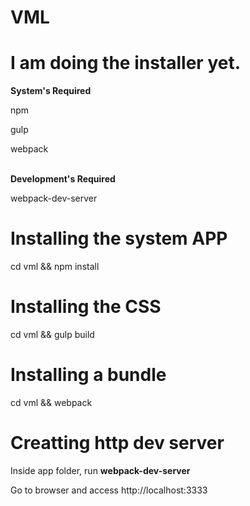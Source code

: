 # VML

# I am doing the installer yet.

<b>System's Required</b>
<p>npm</p>
<p>gulp</p>
<p>webpack</p>
<br>
<b>Development's Required</b>
<p>webpack-dev-server</p> 

# Installing the system APP

<p>cd vml && npm install</p> 

# Installing the CSS

<p>cd vml && gulp build</p> 

# Installing a bundle

<p>cd vml && webpack</p> 

# Creatting http dev server 

<p>Inside app folder, run <b>webpack-dev-server</b></p>
Go to browser and access http://localhost:3333
